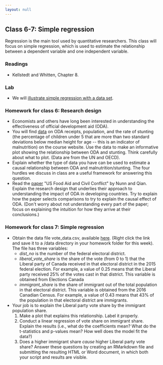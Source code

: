 ```yaml
---
layout: null
---
```


## Class 6-7: Simple regression

Regression is the main tool used by quantitative researchers.
This class will focus on simple regression, which is used to estimate the relationship between a dependent variable and one independent variable.

### Readings
- Kellstedt and Whitten, Chapter 8.

### Lab
- We will [illustrate simple regression with a data set](http://htmlpreview.github.io/?https://github.com/nicrivers/uo_api_6319/blob/master/R_session_6.html).

### Homework for class 6: Research design
- Economists and others have long been interested in understanding the effectiveness of official development aid (ODA).
- You will find [data](https://raw.githubusercontent.com/nicrivers/uo_api_6319/master/aid_stunting.csv) on ODA receipts, population, and the rate of stunting (the percentage of children under 5 that are more than two standard deviations below median height for age -- this is an indicator of malnutrition) on the course website.  Use the data to make an informative plot showing the relationship between ODA and stunting.  Think carefully about what to plot. (Data are from the UN and OECD).
- Explain whether the type of data you have can be used to estimate a causal relationship between ODA and malnutrition/stunting.  The four hurdles we discuss in class are a useful framework for answering this question.
- Read the [paper](https://pubs.aeaweb.org/doi/pdfplus/10.1257/aer.104.6.1630) "US Food Aid and Civil Conflict" by Nunn and Qian.  Explain the research design that underlies their approach to understanding the impact of ODA in developing countries.  Try to explain how the paper selects comparisons to try to explain the causal effect of ODA. (Don't worry about not understanding every part of the paper; focus on explaining the intuition for how they arrive at their conclusions.)

### Homework for class 7: Simple regression
- Obtain the data file vote_data.csv, available [here](https://raw.githubusercontent.com/nicrivers/uo_api_6319/master/vote_data.csv).  (Right click the link and save it to a /data directory in your homework folder for this week).  The file has three variables:
    * *dist_no* is the number of the federal electoral district.
    * *liberal_vote_share* is the share of the vote (from 0 to 1) that the Liberal party of Canada received in that electoral district in the 2015 federal election.  For example, a value of 0.25 means that the Liberal party received 25% of the votes cast in that district.  This variable is obtained from Elections Canada
    * *immigrant_share* is the share of immigrant out of the total population in that electoral district.  This variable is obtained from the 2016 Canadian Census.  For example, a value of 0.43 means that 43% of the population in that electoral district are immigrants.
- Your job is to explain the Liberal party vote share by the immigrant population share.
    1. Make a plot that explains this relationship.  Label it properly.
    2. Conduct a linear regression of vote share on immigrant share.  Explain the results (i.e., what do the coefficients mean?  What do the t-statistics and p-values mean? How well does the model fit the data?)
    3. Does a higher immigrant share *cause* higher Liberal party vote share?
Answer these questions by creating an RMarkdown file and submitting the resulting HTML or Word document, in which both your script and results are visible.
